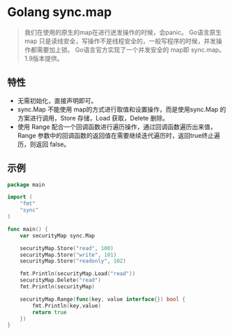 # Golang sync.map
>我们在使用的原生的map在进行迸发操作的时候，会panic。
>Go语言原生 map 只是读线安全，写操作不是线程安全的，一般写程序的时候，并发操作都需要加上锁。
>Go语言官方实现了一个并发安全的 map即 sync.map。1.9版本提供。

## 特性
* 无需初始化，直接声明即可。
* sync.Map 不能使用 map的方式进行取值和设置操作，而是使用sync.Map 的方案进行调用，Store 存储，Load 获取，Delete 删除。
* 使用 Range 配合一个回调函数进行遍历操作，通过回调函数遍历出来值， Range 参数中的回调函数的返回值在需要继续迭代遍历时，返回true终止遍历，则返回 false。

## 示例

```go
package main

import (
	"fmt"
	"sync"
)

func main() {
	var securityMap sync.Map

	securityMap.Store("read", 100)
	securityMap.Store("write", 101)
	securityMap.Store("readonly", 102)

	fmt.Println(securityMap.Load("read"))
	securityMap.Delete("read")
	fmt.Println(securityMap)

	securityMap.Range(func(key, value interface{}) bool {
		fmt.Println(key,value)
		return true
	})
}
```